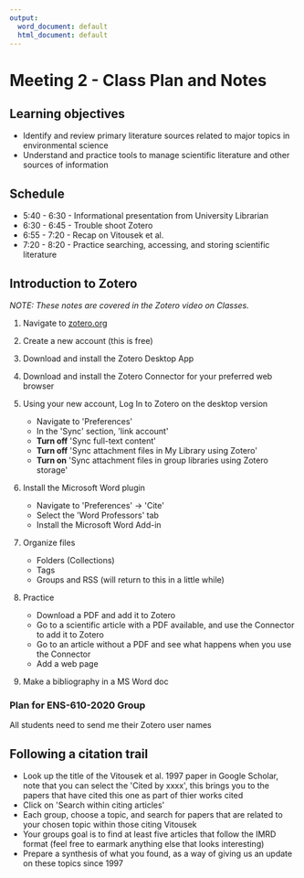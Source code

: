 ```yaml
---
output:
  word_document: default
  html_document: default
---
```


# Meeting 2 - Class Plan and Notes

## Learning objectives

* Identify and review primary literature sources related to major topics in environmental science
* Understand and practice tools to manage scientific literature and other sources of information

## Schedule

* 5:40 - 6:30 - Informational presentation from University Librarian
* 6:30 - 6:45 - Trouble shoot Zotero
* 6:55 - 7:20 - Recap on Vitousek et al.
* 7:20 - 8:20 - Practice searching, accessing, and storing scientific literature

## Introduction to Zotero

*NOTE: These notes are covered in the Zotero video on Classes.*

1. Navigate to [zotero.org](zotero.org)
2. Create a new account (this is free)
3. Download and install the Zotero Desktop App
4. Download and install the Zotero Connector for your preferred web browser
5. Using your new account, Log In to Zotero on the desktop version
	* Navigate to 'Preferences'
	* In the 'Sync' section, 'link account'
	* **Turn off** 'Sync full-text content'
	* **Turn off** 'Sync attachment files in My Library using Zotero'
	* **Turn on** 'Sync attachment files in group libraries using Zotero storage'
6. Install the Microsoft Word plugin
	* Navigate to 'Preferences' -> 'Cite'
	* Select the 'Word Professors' tab
	* Install the Microsoft Word Add-in

7. Organize files
	* Folders (Collections)
	* Tags
	* Groups and RSS (will return to this in a little while)
	
8. Practice
	* Download a PDF and add it to Zotero
	* Go to a scientific article with a PDF available, and use the Connector to add it to Zotero
	* Go to an article without a PDF and see what happens when you use the Connector
	* Add a web page

9. Make a bibliography in a MS Word doc

### Plan for ENS-610-2020 Group

All students need to send me their Zotero user names

## Following a citation trail

  - Look up the title of the Vitousek et al. 1997 paper in Google Scholar, note that you can select the 'Cited by xxxx', this brings you to the papers that have cited this one as part of thier works cited
  - Click on 'Search within citing articles'
  - Each group, choose a topic, and search for papers that are related to your chosen topic within those citing Vitousek
  - Your groups goal is to find at least five articles that follow the IMRD format (feel free to earmark anything else that looks interesting)
  - Prepare a synthesis of what you found, as a way of giving us an update on these topics since 1997

